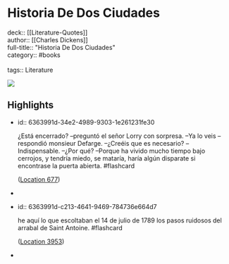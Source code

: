 # Historia De Dos Ciudades

deck:: [[Literature-Quotes]]\
author:: [[Charles Dickens]]\
full-title:: "Historia De Dos Ciudades"\
category:: #books\
\
tags:: Literature  

![](https://m.media-amazon.com/images/I/51aKKf+ahtL._SY160.jpg)
## Highlights
- id:: 6363991d-34e2-4989-9303-1e261231fe30
  
  ¿Está encerrado? –preguntó el señor Lorry con sorpresa. –Ya lo veis –respondió monsieur Defarge. –¿Creéis que es necesario? –Indispensable. –¿Por qué? –Porque ha vivido mucho tiempo bajo cerrojos, y tendría miedo, se mataría, haría algún disparate si encontrase la puerta abierta. #flashcard 
  
  
    ([Location 677](https://readwise.io/to_kindle?action=open&asin=B00841YICS&location=677))
-
- id:: 6363991d-c213-4641-9469-784736e664d7
  
  he aquí lo que escoltaban el 14 de julio de 1789 los pasos ruidosos del arrabal de Saint Antoine. #flashcard 
  
  
    ([Location 3953](https://readwise.io/to_kindle?action=open&asin=B00841YICS&location=3953))
-